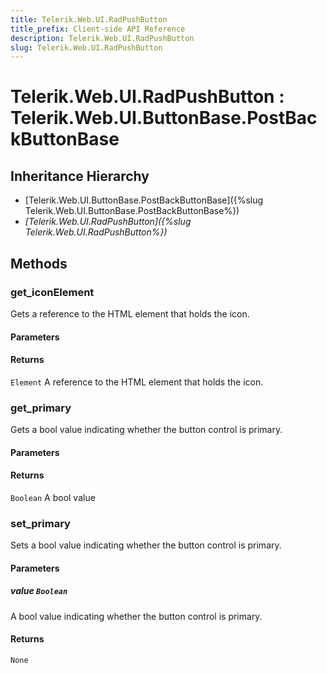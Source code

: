 ```yaml
---
title: Telerik.Web.UI.RadPushButton
title_prefix: Client-side API Reference
description: Telerik.Web.UI.RadPushButton
slug: Telerik.Web.UI.RadPushButton
---
```


# Telerik.Web.UI.RadPushButton : Telerik.Web.UI.ButtonBase.PostBackButtonBase

## Inheritance Hierarchy

* [Telerik.Web.UI.ButtonBase.PostBackButtonBase]({%slug Telerik.Web.UI.ButtonBase.PostBackButtonBase%})
* *[Telerik.Web.UI.RadPushButton]({%slug Telerik.Web.UI.RadPushButton%})*


## Methods

### get_iconElement

Gets a reference to the HTML element that holds the icon.

#### Parameters

#### Returns

`Element` A reference to the HTML element that holds the icon.

### get_primary

Gets a bool value indicating whether the button control is primary.

#### Parameters

#### Returns

`Boolean` A bool value

### set_primary

Sets a bool value indicating whether the button control is primary.

#### Parameters

##### value `Boolean`

A bool value indicating whether the button control is primary.

#### Returns

`None` 

